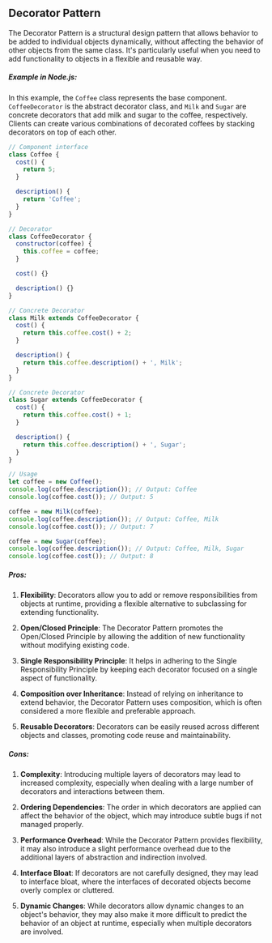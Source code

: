 ## Decorator Pattern

The Decorator Pattern is a structural design pattern that allows behavior to be added to individual objects dynamically, without affecting the behavior of other objects from the same class. It's particularly useful when you need to add functionality to objects in a flexible and reusable way. 

##### Example in Node.js:
In this example, the `Coffee` class represents the base component. `CoffeeDecorator` is the abstract decorator class, and `Milk` and `Sugar` are concrete decorators that add milk and sugar to the coffee, respectively. Clients can create various combinations of decorated coffees by stacking decorators on top of each other.
```javascript
// Component interface
class Coffee {
  cost() {
    return 5;
  }

  description() {
    return 'Coffee';
  }
}

// Decorator
class CoffeeDecorator {
  constructor(coffee) {
    this.coffee = coffee;
  }

  cost() {}

  description() {}
}

// Concrete Decorator
class Milk extends CoffeeDecorator {
  cost() {
    return this.coffee.cost() + 2;
  }

  description() {
    return this.coffee.description() + ', Milk';
  }
}

// Concrete Decorator
class Sugar extends CoffeeDecorator {
  cost() {
    return this.coffee.cost() + 1;
  }

  description() {
    return this.coffee.description() + ', Sugar';
  }
}

// Usage
let coffee = new Coffee();
console.log(coffee.description()); // Output: Coffee
console.log(coffee.cost()); // Output: 5

coffee = new Milk(coffee);
console.log(coffee.description()); // Output: Coffee, Milk
console.log(coffee.cost()); // Output: 7

coffee = new Sugar(coffee);
console.log(coffee.description()); // Output: Coffee, Milk, Sugar
console.log(coffee.cost()); // Output: 8
```

##### Pros:

1. **Flexibility**: Decorators allow you to add or remove responsibilities from objects at runtime, providing a flexible alternative to subclassing for extending functionality.

2. **Open/Closed Principle**: The Decorator Pattern promotes the Open/Closed Principle by allowing the addition of new functionality without modifying existing code.

3. **Single Responsibility Principle**: It helps in adhering to the Single Responsibility Principle by keeping each decorator focused on a single aspect of functionality.

4. **Composition over Inheritance**: Instead of relying on inheritance to extend behavior, the Decorator Pattern uses composition, which is often considered a more flexible and preferable approach.

5. **Reusable Decorators**: Decorators can be easily reused across different objects and classes, promoting code reuse and maintainability.

##### Cons:

1. **Complexity**: Introducing multiple layers of decorators may lead to increased complexity, especially when dealing with a large number of decorators and interactions between them.

2. **Ordering Dependencies**: The order in which decorators are applied can affect the behavior of the object, which may introduce subtle bugs if not managed properly.

3. **Performance Overhead**: While the Decorator Pattern provides flexibility, it may also introduce a slight performance overhead due to the additional layers of abstraction and indirection involved.

4. **Interface Bloat**: If decorators are not carefully designed, they may lead to interface bloat, where the interfaces of decorated objects become overly complex or cluttered.

5. **Dynamic Changes**: While decorators allow dynamic changes to an object's behavior, they may also make it more difficult to predict the behavior of an object at runtime, especially when multiple decorators are involved.